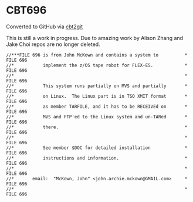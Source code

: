 # CBT696
Converted to GitHub via [cbt2git](https://github.com/wizardofzos/cbt2git)

This is still a work in progress. 
Due to amazing work by Alison Zhang and Jake Choi repos are no longer deleted.

```
//***FILE 696 is from John McKown and contains a system to          *   FILE 696
//*           implement the z/OS tape robot for FLEX-ES.            *   FILE 696
//*                                                                 *   FILE 696
//*           This system runs partially on MVS and partially       *   FILE 696
//*           on Linux.  The Linux part is in TSO XMIT format       *   FILE 696
//*           as member TARFILE, and it has to be RECEIVEd on       *   FILE 696
//*           MVS and FTP'ed to the Linux system and un-TARed       *   FILE 696
//*           there.                                                *   FILE 696
//*                                                                 *   FILE 696
//*           See member $DOC for detailed installation             *   FILE 696
//*           instructions and information.                         *   FILE 696
//*                                                                 *   FILE 696
//*       email:  "McKown, John" <john.archie.mckown@GMAIL.com>     *   FILE 696
//*                                                                 *   FILE 696
```
